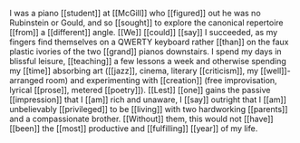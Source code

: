 I was a piano [[student]] at [[McGill]] who [[figured]] out he was no Rubinstein or Gould, and so [[sought]] to explore the canonical repertoire [[from]] a [[different]] angle. [[We]] [[could]] [[say]] I succeeded, as my fingers find themselves on a QWERTY keyboard rather [[than]] on the faux plastic ivories of the two [[grand]] pianos downstairs. I spend my days in blissful leisure, [[teaching]] a few lessons a week and otherwise spending my [[time]] absorbing art ([[jazz]], cinema, literary [[criticism]], my [[well]]-arranged room) and experimenting with [[creation]] (free improvisation, lyrical [[prose]], metered [[poetry]])‌. [[Lest]] [[one]] gains the passive [[impression]] that I [[am]] rich and unaware, I [[say]] outright that I [[am]] unbelievably [[privileged]] to be [[living]] with two hardworking [[parents]] and a compassionate brother. [[Without]] them, this would not [[have]] [[been]] the [[most]] productive and [[fulfilling]] [[year]] of my life.  